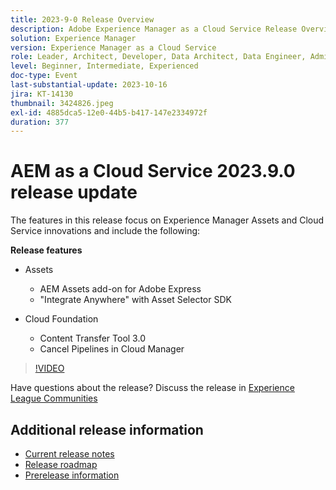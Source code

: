 ```yaml
---
title: 2023-9-0 Release Overview
description: Adobe Experience Manager as a Cloud Service Release Overview Video 2023.9.0
solution: Experience Manager
version: Experience Manager as a Cloud Service
role: Leader, Architect, Developer, Data Architect, Data Engineer, Admin, User
level: Beginner, Intermediate, Experienced
doc-type: Event
last-substantial-update: 2023-10-16
jira: KT-14130
thumbnail: 3424826.jpeg
exl-id: 4885dca5-12e0-44b5-b417-147e2334972f
duration: 377
---
```

# AEM as a Cloud Service 2023.9.0 release update 

The features in this release focus on Experience Manager Assets and Cloud Service innovations and include the following:

**Release features**

* Assets
  * AEM Assets add-on for Adobe Express
  * "Integrate Anywhere" with Asset Selector SDK

* Cloud Foundation
  * Content Transfer Tool 3.0
  * Cancel Pipelines in Cloud Manager

>[!VIDEO](https://video.tv.adobe.com/v/3424826/?learn=on)

Have questions about the release?  Discuss the release in [Experience League Communities](https://adobe.ly/3rMScIU)

## Additional release information

* [Current release notes](https://experienceleague.adobe.com/docs/experience-manager-cloud-service/content/release-notes/home.html)
* [Release roadmap](https://experienceleague.adobe.com/docs/experience-manager-release-information/aem-release-updates/update-releases-roadmap.html)
* [Prerelease information](https://experienceleague.adobe.com/docs/experience-manager-cloud-service/content/release-notes/prerelease.html)
